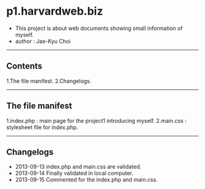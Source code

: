 p1.harvardweb.biz
=================

* This project is about web documents showing small information 
  of myself.
* author : Jae-Kyu Choi

******************************************************************

Contents
--------
1.The file manifest.
2.Changelogs.

******************************************************************

The file manifest
-----------------
1.index.php : main page for the project1 introducing myself.
2.main.css : stylesheet file for index.php.


******************************************************************

Changelogs
----------
* 2013-09-13 index.php and main.css are validated.
* 2013-09-14 Finally validated in local computer.
* 2013-09-15 Commented for the index.php and main.css.
